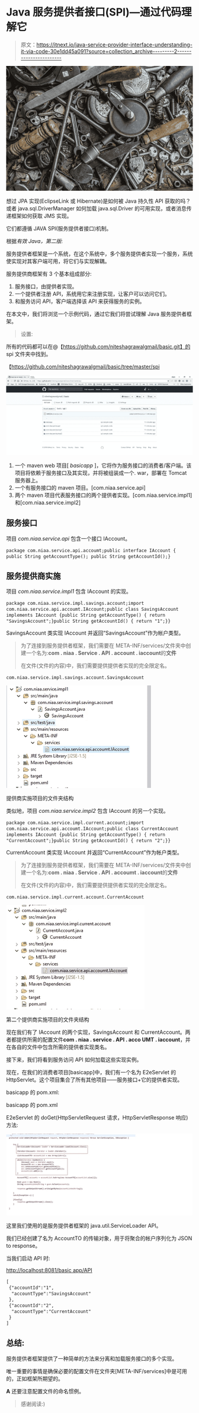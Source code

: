# Java 服务提供者接口(SPI)—通过代码理解它

> 原文：<https://itnext.io/java-service-provider-interface-understanding-it-via-code-30e1dd45a091?source=collection_archive---------2----------------------->

![](img/ffd12f5976e5821d2d2e551c94c039a2.png)

想过 JPA 实现(EclipseLink 或 Hibernate)是如何被 Java 持久性 API 获取的吗？或者 java.sql.DriverManager 如何加载 java.sql.Driver 的可用实现，或者消息传递框架如何获取 JMS 实现。

它们都遵循 JAVA SPI(服务提供者接口)机制。

根据*有效 Java，第二版*:

服务提供者框架是一个系统，在这个系统中，多个服务提供者实现一个服务，系统使实现对其客户端可用，将它们与实现解耦。

服务提供商框架有 3 个基本组成部分:

1.  服务接口，由提供者实现。
2.  一个提供者注册 API，系统用它来注册实现，让客户可以访问它们。
3.  和服务访问 API，客户端选择该 API 来获得服务的实例。

在本文中，我们将浏览一个示例代码，通过它我们将尝试理解 Java 服务提供者框架。

> 设置:

所有的代码都可以在@【https://github.com/niteshagrawalgmail/basic.git】的 spi 文件夹中找到。

【https://github.com/niteshagrawalgmail/basic/tree/master/spi 

![](img/cbf54bcfbe8e77979b36da64de100026.png)

1.  一个 maven web 项目[ *basicapp* ]，它将作为服务接口的消费者/客户端。该项目将依赖于服务接口及其实现，并将被组装成一个. war，部署在 Tomcat 服务器上。
2.  一个有服务接口的 maven 项目。[com.niaa.service.api]
3.  两个 maven 项目代表服务接口的两个提供者实现。[com.niaa.service.impl1]和[com.niaa.service.impl2]

## 服务接口

项目 *com.niaa.service.api* 包含一个接口 IAccount。

```
package com.niaa.service.api.accoumt;public interface IAccount { public String getAccountType(); public String getAccountId();}
```

## 服务提供商实施

项目 *com.niaa.service.impl1* 包含 IAccount 的实现。

```
package com.niaa.service.impl.savings.account;import com.niaa.service.api.accoumt.IAccount;public class SavingsAccount implements IAccount {public String getAccountType() { return "SavingsAccount";}public String getAccountId() { return "1";}}
```

SavingsAccount 类实现 IAccount 并返回“SavingsAccount”作为帐户类型。

> 为了连接到服务提供者框架，我们需要在 META-INF/services/文件夹中创建一个名为:**com . niaa . Service . API . account . iaccount**的**文件**
> 
> 在文件(文件的内容)中，我们需要提供提供者实现的完全限定名。

```
com.niaa.service.impl.savings.account.SavingsAccount
```

![](img/cf447b79795c5e5bb665ce28f3aa4fb6.png)

提供商实施项目的文件夹结构

类似地，项目 *com.niaa.service.impl2* 包含 IAccount 的另一个实现。

```
package com.niaa.service.impl.current.account;import com.niaa.service.api.accoumt.IAccount;public class CurrentAccount implements IAccount {public String getAccountType() { return "CurrentAccount";}public String getAccountId() { return "2";}}
```

CurrentAccount 类实现 IAccount 并返回“CurrentAccount”作为帐户类型。

> 为了连接到服务提供者框架，我们需要在 META-INF/services/文件夹中创建一个名为:**com . niaa . Service . API . accoumt . iaccount**的**文件**
> 
> 在文件(文件的内容)中，我们需要提供提供者实现的完全限定名。

```
com.niaa.service.impl.current.account.CurrentAccount
```

![](img/1d130a29bd1dd531d213899bfe7741ce.png)

第二个提供商实施项目的文件夹结构

现在我们有了 IAccount 的两个实现，SavingsAccount 和 CurrentAccount。两者都提供所需的配置文件**com . niaa . service . API . acco UMT . iaccount**，并在各自的文件中包含所需的提供者实现类名。

接下来，我们将看到服务访问 API 如何加载这些实现实例。

现在，在我们的消费者项目[basicapp]中，我们有一个名为 E2eServlet 的 HttpServlet。这个项目集合了所有其他项目——服务接口+它的提供者实现。

basicapp 的 pom.xml:

basicapp 的 pom.xml

E2eServlet 的 doGet(HttpServletRequest 请求，HttpServletResponse 响应)方法:

![](img/7a46b3a917a42596a33e635f98df95dc.png)

这里我们使用的是服务提供者框架的 java.util.ServiceLoader API。

我们已经创建了名为 AccountTO 的传输对象，用于将聚合的帐户序列化为 JSON to response。

当我们启动 API 时:

[http://localhost:8081/basic app/API](http://localhost:8081/basicapp/api)

```
[
 {"accountId":"1",
  "accountType":"SavingsAccount"
 },
 {"accountId":"2",
  "accountType":"CurrentAccount"
 }
]
```

## 总结:

服务提供者框架提供了一种简单的方法来分离和加载服务接口的多个实现。

唯一重要的事情是确保必要的配置文件在文件夹[META-INF/services]中是可用的，正如框架所期望的。

**A** 还要注意配置文件的命名惯例。

> 感谢阅读:)
